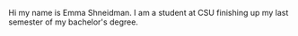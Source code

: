 Hi my name is Emma Shneidman. I am a student at CSU finishing up my last semester of my bachelor's degree. 
<img src="https://github.com/user-attachments/assets/35eabfc5-d077-4722-bb55-33f77592f601" width="0" >
